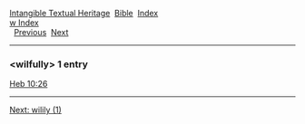 [Intangible Textual Heritage](../../index)  [Bible](../index) 
[Index](index)   
[w Index](_w_)  
  [Previous](c12456)  [Next](c12458) 

------------------------------------------------------------------------

### &lt;wilfully&gt; 1 entry

[Heb 10:26](../kjv/heb010.htm#026)  

------------------------------------------------------------------------

[Next: wilily (1)](c12458)
